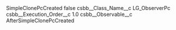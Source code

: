 <?xml version="1.0" encoding="UTF-8"?>
<CustomMetadata xmlns="http://soap.sforce.com/2006/04/metadata" xmlns:xsi="http://www.w3.org/2001/XMLSchema-instance" xmlns:xsd="http://www.w3.org/2001/XMLSchema">
    <label>SimpleClonePcCreated</label>
    <protected>false</protected>
    <values>
        <field>csbb__Class_Name__c</field>
        <value xsi:type="xsd:string">LG_ObserverPc</value>
    </values>
    <values>
        <field>csbb__Execution_Order__c</field>
        <value xsi:type="xsd:double">1.0</value>
    </values>
    <values>
        <field>csbb__Observable__c</field>
        <value xsi:type="xsd:string">AfterSimpleClonePcCreated</value>
    </values>
</CustomMetadata>
